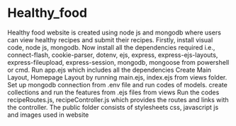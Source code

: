 # Healthy_food
Healthy food website is created using node js and mongodb where users can view healthy recipes and  submit their recipes.
Firstly, install visual code, node js, mongodb.
Now install all the dependencies required i.e., connect-flash, cookie-parser, dotenv, ejs, express, express-ejs-layouts, express-fileupload, express-session, mongodb, mongoose from powershell or cmd.
Run app.ejs which includes all the dependencies
Create Main Layout, Homepage Layout by running main.ejs, index.ejs from views folder.
Set up mongodb connection from .env file and run codes of models.
create collections and run the features from .ejs files from views 
Run the codes recipeRoutes.js, recipeController.js which provides the routes and links with the controller.
The public folder consists of stylesheets css, javascript js and images used in website
